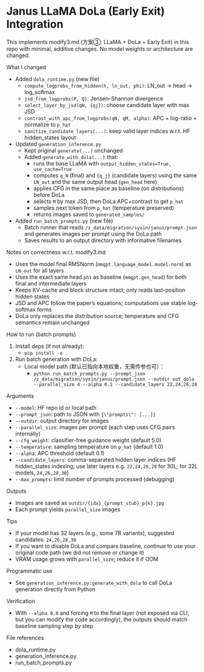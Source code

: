 # Janus LLaMA DoLa (Early Exit) Integration

This implements modify3.md (方案③: LLaMA + DoLa + Early Exit) in this repo with minimal, additive changes. No model weights or architecture are changed.

What I changed
- Added `dola_runtime.py` (new file)
  - `compute_logprobs_from_hidden(h, ln_out, phi)`: LN_out -> head -> log_softmax
  - `jsd_from_logprobs(P, Q)`: Jensen–Shannon divergence
  - `select_layer_by_jsd(qN, {qj})`: choose candidate layer with max JSD
  - `contrast_with_apc_from_logprobs(qN, qM, alpha)`: APC + log-ratio + normalize to `p_hat`
  - `sanitize_candidate_layers(...)`: keep valid layer indices w.r.t. HF hidden_states layout
- Updated `generation_inference.py`
  - Kept original `generate(...)` unchanged
  - Added `generate_with_dola(...)` that:
    - runs the base LLaMA with `output_hidden_states=True, use_cache=True`
    - computes `q_N` (final) and `{q_j}` (candidate layers) using the same `LN_out` and the same output head (`gen_head` here)
    - applies CFG in the same place as baseline (on distributions) before DoLa
    - selects `M` by max JSD, then DoLa APC+contrast to get `p_hat`
    - samples next token from `p_hat` (temperature preserved)
    - returns images saved to `generated_samples/`
- Added `run_batch_prompts.py` (new file)
  - Batch runner that reads `/z_data/migration/syxin/janus/prompt.json` and generates images per prompt using the DoLa path
  - Saves results to an output directory with informative filenames

Notes on correctness w.r.t. modify3.md
- Uses the model final RMSNorm (`mmgpt.language_model.model.norm`) as `LN_out` for all layers
- Uses the exact same head `phi` as baseline (`mmgpt.gen_head`) for both final and intermediate layers
- Keeps KV-cache and block structure intact; only reads last-position hidden states
- JSD and APC follow the paper’s equations; computations use stable log-softmax forms
- DoLa only replaces the distribution source; temperature and CFG semantics remain unchanged

How to run (batch prompts)
1) Install deps (if not already):
   - `pip install -e .`
2) Run batch generation with DoLa:
   - Local model path (默认已指向本地权重，无需传参也可）：
     - `python run_batch_prompts.py --prompt_json /z_data/migration/syxin/janus/prompt.json --outdir out_dola --parallel_size 4 --alpha 0.1 --candidate_layers 22,24,26,28`

Arguments
- `--model`: HF repo id or local path
- `--prompt_json`: path to JSON with `{\"prompts\": [...]}`
- `--outdir`: output directory for images
- `--parallel_size`: images per prompt (each step uses CFG pairs internally)
- `--cfg_weight`: classifier-free guidance weight (default 5.0)
- `--temperature`: sampling temperature on `p_hat` (default 1.0)
- `--alpha`: APC threshold (default 0.1)
- `--candidate_layers`: comma-separated hidden layer indices (HF hidden_states indexing; use later layers e.g. `22,24,26,28` for 30L; for 32L models, `24,26,28,30`)
- `--max_prompts`: limit number of prompts processed (debugging)

Outputs
- Images are saved as `outdir/{idx}_{prompt_stub}_p{k}.jpg`
- Each prompt yields `parallel_size` images

Tips
- If your model has 32 layers (e.g., some 7B variants), suggested candidates: `24,26,28,30`
- If you want to disable DoLa and compare baseline, continue to use your original code path (we did not remove or change it)
- VRAM usage grows with `parallel_size`; reduce it if OOM

Programmatic use
- See `generation_inference.py:generate_with_dola` to call DoLa generation directly from Python

Verification
- With `--alpha 0.0` and forcing `M` to the final layer (not exposed via CLI, but you can modify the code accordingly), the outputs should match baseline sampling step by step

File references
- dola_runtime.py
- generation_inference.py
- run_batch_prompts.py
